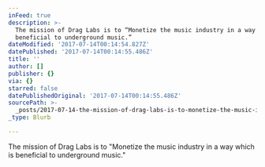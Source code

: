 ```yaml
---
inFeed: true
description: >-
  The mission of Drag Labs is to “Monetize the music industry in a way which is
  beneficial to underground music.”
dateModified: '2017-07-14T00:14:54.827Z'
datePublished: '2017-07-14T00:14:55.486Z'
title: ''
author: []
publisher: {}
via: {}
starred: false
datePublishedOriginal: '2017-07-14T00:14:55.486Z'
sourcePath: >-
  _posts/2017-07-14-the-mission-of-drag-labs-is-to-monetize-the-music-industry.md
_type: Blurb

---
```

The mission of Drag Labs is to "Monetize the music industry in a way which is beneficial to underground music."
